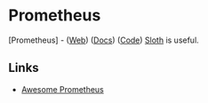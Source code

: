 # Prometheus

[Prometheus] - ([Web](https://prometheus.io/)) ([Docs](https://prometheus.io/docs/introduction/overview/)) ([Code](https://github.com/prometheus/prometheus))
[Sloth](https://github.com/slok/sloth) is useful.

## Links

- [Awesome Prometheus](https://github.com/roaldnefs/awesome-prometheus)